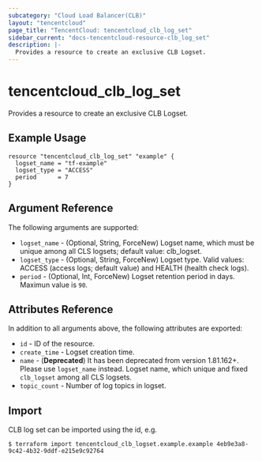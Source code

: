 ```yaml
---
subcategory: "Cloud Load Balancer(CLB)"
layout: "tencentcloud"
page_title: "TencentCloud: tencentcloud_clb_log_set"
sidebar_current: "docs-tencentcloud-resource-clb_log_set"
description: |-
  Provides a resource to create an exclusive CLB Logset.
---
```


# tencentcloud_clb_log_set

Provides a resource to create an exclusive CLB Logset.

## Example Usage

```hcl
resource "tencentcloud_clb_log_set" "example" {
  logset_name = "tf-example"
  logset_type = "ACCESS"
  period      = 7
}
```

## Argument Reference

The following arguments are supported:

* `logset_name` - (Optional, String, ForceNew) Logset name, which must be unique among all CLS logsets; default value: clb_logset.
* `logset_type` - (Optional, String, ForceNew) Logset type. Valid values: ACCESS (access logs; default value) and HEALTH (health check logs).
* `period` - (Optional, Int, ForceNew) Logset retention period in days. Maximun value is `90`.

## Attributes Reference

In addition to all arguments above, the following attributes are exported:

* `id` - ID of the resource.
* `create_time` - Logset creation time.
* `name` - (**Deprecated**) It has been deprecated from version 1.81.162+. Please use `logset_name` instead. Logset name, which unique and fixed `clb_logset` among all CLS logsets.
* `topic_count` - Number of log topics in logset.


## Import

CLB log set can be imported using the id, e.g.

```
$ terraform import tencentcloud_clb_logset.example.example 4eb9e3a8-9c42-4b32-9ddf-e215e9c92764
```

